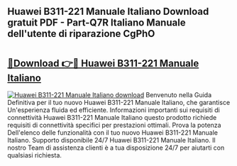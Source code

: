 ## Huawei B311-221 Manuale Italiano Download gratuit PDF - Part-Q7R Italiano Manuale dell'utente di riparazione CgPhO

# <h2><a href="http://df9cqxv.blite.top/?on=Huawei+B311-221+Manuale+Italiano">🔗Download 👉🔴 Huawei B311-221 Manuale Italiano</a></h2>

[![Huawei B311-221 Manuale Italiano download](https://i.imgur.com/lujVjoI.png)](http://df9cqxv.blite.top/?on=Huawei+B311-221+Manuale+Italiano)
Benvenuto nella Guida Definitiva per il tuo nuovo Huawei B311-221 Manuale Italiano, che garantisce Un'esperienza fluida ed efficiente. Informazioni importanti sui requisiti di connettività Huawei B311-221 Manuale Italiano questo prodotto richiede requisiti di connettività specifici per prestazioni ottimali. Prova la potenza Dell'elenco delle funzionalità con il tuo nuovo Huawei B311-221 Manuale Italiano. Supporto disponibile 24/7 Huawei B311-221 Manuale Italiano. Il nostro Team di assistenza clienti è a tua disposizione 24/7 per aiutarti con qualsiasi richiesta.
